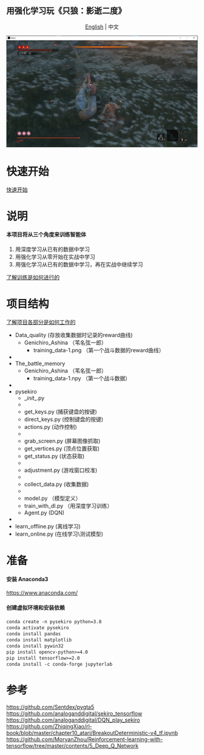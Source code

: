 ## 用强化学习玩《只狼：影逝二度》

<p align="center">
    <a href="https://github.com/ricagj/pysekiro_with_RL/blob/main/README_EN.md">English</a>
    | 
    <a>中文</a>
</p>

![demo.png](https://github.com/ricagj/pysekiro/blob/main/imgs/demo.png?raw=true)

# 快速开始

[快速开始](https://github.com/ricagj/pysekiro_with_RL/blob/main/Quick_start.ipynb)  

# 说明

#### 本项目将从三个角度来训练**智能体**

1. 用深度学习从已有的数据中学习
2. 用强化学习从零开始在实战中学习
3. 用强化学习从已有的数据中学习，再在实战中继续学习

[了解训练是如何进行的](https://github.com/ricagj/pysekiro_with_RL/blob/main/How_is_it_trained.ipynb)  

# 项目结构

[了解项目各部分是如何工作的](https://github.com/ricagj/pysekiro_with_RL/blob/main/How_it_works.ipynb)  

- Data_quality (存放收集数据时记录的reward曲线)
    - Genichiro_Ashina （苇名弦一郎）
        - training_data-1.png （第一个战斗数据的reward曲线）
- 
- The_battle_memory
    - Genichiro_Ashina （苇名弦一郎）
        - training_data-1.npy （第一个战斗数据）
- 
- pysekiro
    - \__init__.py
    - 
    - get_keys.py (捕获键盘的按键)
    - direct_keys.py (控制键盘的按键)
    - actions.py (动作控制)
    - 
    - grab_screen.py (屏幕图像抓取)
    - get_vertices.py (顶点位置获取)
    - get_status.py (状态获取)
    - 
    - adjustment.py (游戏窗口校准)
    - 
    - collect_data.py (收集数据)
    - 
    - model.py （模型定义）
    - train_with_dl.py （用深度学习训练）
    - Agent.py (DQN)
- 
- learn_offline.py (离线学习)
- learn_online.py (在线学习\测试模型)

# 准备

#### 安装 Anaconda3

https://www.anaconda.com/  

#### 创建虚拟环境和安装依赖

~~~shell
conda create -n pysekiro python=3.8
conda activate pysekiro
conda install pandas
conda install matplotlib
conda install pywin32
pip install opencv-python>=4.0
pip install tensorflow>=2.0
conda install -c conda-forge jupyterlab
~~~

# 参考
https://github.com/Sentdex/pygta5  
https://github.com/analoganddigital/sekiro_tensorflow  
https://github.com/analoganddigital/DQN_play_sekiro  
https://github.com/ZhiqingXiao/rl-book/blob/master/chapter10_atari/BreakoutDeterministic-v4_tf.ipynb  
https://github.com/MorvanZhou/Reinforcement-learning-with-tensorflow/tree/master/contents/5_Deep_Q_Network  